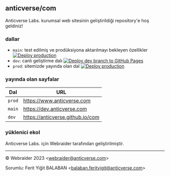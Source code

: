 ## anticverse/com

Anticverse Labs. kurumsal web sitesinin geliştirildiği repository'e hoş geldiniz!

### dallar

- `main`: test edilmiş ve prodüksiyona aktarılmayı bekleyen özellikler [![Deploy production](https://github.com/anticverse/com/actions/workflows/main.yml/badge.svg?branch=prod)](https://github.com/anticverse/com/actions/workflows/main.yml)
- `dev`: canlı geliştirme dalı [![Deploy dev branch to GitHub Pages](https://github.com/anticverse/.com/actions/workflows/deploy_dev.yml/badge.svg?branch=dev&event=push)](https://github.com/anticverse/.com/actions/workflows/deploy_dev.yml)
- `prod`: sitemizde yayında olan dal [![Deploy production](https://github.com/anticverse/com/actions/workflows/main.yml/badge.svg)](https://github.com/anticverse/com/actions/workflows/main.yml)

### yayında olan sayfalar

| Dal    | URL                              |
| ------ | -------------------------------- |
| `prod` | https://www.anticverse.com       |
| `main` | https://dev.anticverse.com       |
| `dev`  | https://anticverse.github.io/com |

### yüklenici ekol

Anticverse Labs. için Webraider tarafından geliştirilmiştir.

---

&copy; Webraider 2023 <[webraider@anticverse.com](mailto:webraider@anticverse.com)>

Sorumlu: Ferit Yiğit BALABAN <[balaban.ferityigit@anticverse.com](mailto:balaban.ferityigit@anticverse.com)>
